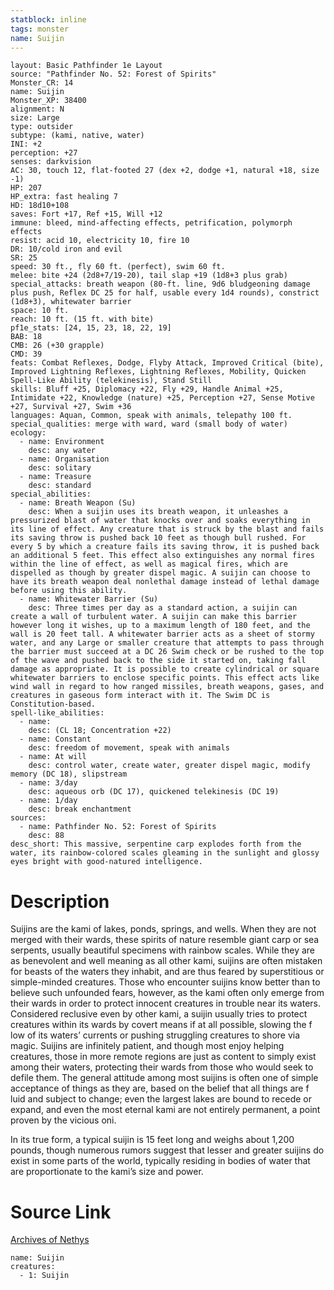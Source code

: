 ```yaml
---
statblock: inline
tags: monster
name: Suijin
---
```

```statblock
layout: Basic Pathfinder 1e Layout
source: "Pathfinder No. 52: Forest of Spirits"
Monster_CR: 14
name: Suijin
Monster_XP: 38400
alignment: N
size: Large
type: outsider
subtype: (kami, native, water)
INI: +2
perception: +27
senses: darkvision
AC: 30, touch 12, flat-footed 27 (dex +2, dodge +1, natural +18, size -1)
HP: 207
HP_extra: fast healing 7
HD: 18d10+108
saves: Fort +17, Ref +15, Will +12
immune: bleed, mind-affecting effects, petrification, polymorph effects
resist: acid 10, electricity 10, fire 10
DR: 10/cold iron and evil
SR: 25
speed: 30 ft., fly 60 ft. (perfect), swim 60 ft.
melee: bite +24 (2d8+7/19-20), tail slap +19 (1d8+3 plus grab)
special_attacks: breath weapon (80-ft. line, 9d6 bludgeoning damage plus push, Reflex DC 25 for half, usable every 1d4 rounds), constrict (1d8+3), whitewater barrier
space: 10 ft.
reach: 10 ft. (15 ft. with bite)
pf1e_stats: [24, 15, 23, 18, 22, 19]
BAB: 18
CMB: 26 (+30 grapple)
CMD: 39
feats: Combat Reflexes, Dodge, Flyby Attack, Improved Critical (bite), Improved Lightning Reflexes, Lightning Reflexes, Mobility, Quicken Spell-Like Ability (telekinesis), Stand Still
skills: Bluff +25, Diplomacy +22, Fly +29, Handle Animal +25, Intimidate +22, Knowledge (nature) +25, Perception +27, Sense Motive +27, Survival +27, Swim +36
languages: Aquan, Common, speak with animals, telepathy 100 ft.
special_qualities: merge with ward, ward (small body of water)
ecology:
  - name: Environment
    desc: any water
  - name: Organisation
    desc: solitary
  - name: Treasure
    desc: standard
special_abilities:
  - name: Breath Weapon (Su)
    desc: When a suijin uses its breath weapon, it unleashes a pressurized blast of water that knocks over and soaks everything in its line of effect. Any creature that is struck by the blast and fails its saving throw is pushed back 10 feet as though bull rushed. For every 5 by which a creature fails its saving throw, it is pushed back an additional 5 feet. This effect also extinguishes any normal fires within the line of effect, as well as magical fires, which are dispelled as though by greater dispel magic. A suijin can choose to have its breath weapon deal nonlethal damage instead of lethal damage before using this ability.
  - name: Whitewater Barrier (Su)
    desc: Three times per day as a standard action, a suijin can create a wall of turbulent water. A suijin can make this barrier however long it wishes, up to a maximum length of 180 feet, and the wall is 20 feet tall. A whitewater barrier acts as a sheet of stormy water, and any Large or smaller creature that attempts to pass through the barrier must succeed at a DC 26 Swim check or be rushed to the top of the wave and pushed back to the side it started on, taking fall damage as appropriate. It is possible to create cylindrical or square whitewater barriers to enclose specific points. This effect acts like wind wall in regard to how ranged missiles, breath weapons, gases, and creatures in gaseous form interact with it. The Swim DC is Constitution-based.
spell-like_abilities:
  - name:
    desc: (CL 18; Concentration +22)
  - name: Constant
    desc: freedom of movement, speak with animals
  - name: At will
    desc: control water, create water, greater dispel magic, modify memory (DC 18), slipstream
  - name: 3/day
    desc: aqueous orb (DC 17), quickened telekinesis (DC 19)
  - name: 1/day
    desc: break enchantment
sources:
  - name: Pathfinder No. 52: Forest of Spirits
    desc: 88
desc_short: This massive, serpentine carp explodes forth from the water, its rainbow-colored scales gleaming in the sunlight and glossy eyes bright with good-natured intelligence.
```
# Description
Suijins are the kami of lakes, ponds, springs, and wells. When they are not merged with their wards, these spirits of nature resemble giant carp or sea serpents, usually beautiful specimens with rainbow scales. While they are as benevolent and well meaning as all other kami, suijins are often mistaken for beasts of the waters they inhabit, and are thus feared by superstitious or simple-minded creatures. Those who encounter suijins know better than to believe such unfounded fears, however, as the kami often only emerge from their wards in order to protect innocent creatures in trouble near its waters. Considered reclusive even by other kami, a suijin usually tries to protect creatures within its wards by covert means if at all possible, slowing the f low of its waters’ currents or pushing struggling creatures to shore via magic. Suijins are infinitely patient, and though most enjoy helping creatures, those in more remote regions are just as content to simply exist among their waters, protecting their wards from those who would seek to defile them. The general attitude among most suijins is often one of simple acceptance of things as they are, based on the belief that all things are f luid and subject to change; even the largest lakes are bound to recede or expand, and even the most eternal kami are not entirely permanent, a point proven by the vicious oni.

In its true form, a typical suijin is 15 feet long and weighs about 1,200 pounds, though numerous rumors suggest that lesser and greater suijins do exist in some parts of the world, typically residing in bodies of water that are proportionate to the kami’s size and power.
# Source Link
[Archives of Nethys](https://aonprd.com/MonsterDisplay.aspx?ItemName=Suijin)
```encounter-table
name: Suijin
creatures:
  - 1: Suijin
```
